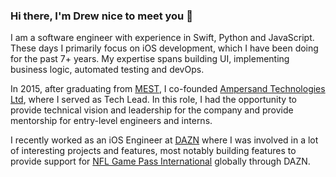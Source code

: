 ### Hi there, I'm Drew nice to meet you 👋

I am a software engineer with experience in Swift, Python and JavaScript. These days I primarily focus on iOS development, which I have been doing for the past 7+ years. My expertise spans building UI, implementing business logic, automated testing and devOps.

In 2015, after graduating from [MEST](https://meltwater.org/), I co-founded [Ampersand Technologies Ltd](https://ampersandllc.co), where I served as Tech Lead. In this role, I had the opportunity to provide technical vision and leadership for the company and provide mentorship for entry-level engineers and interns.

I recently worked as an iOS Engineer at [DAZN](https://dazngroup.com/) where I was involved in a lot of interesting projects and features, most notably building features to provide support for [NFL Game Pass International](https://www.dazn.com/en-US/news/football/dazn-and-nfl-sign-long-term-global-deal-from-2023-season/7azf7nio2pm11mvim1ypoi711) globally through DAZN.

<!-- I contribute actively to opensource through Greenstand. -->

<!-- In my spare time when I am not coding, I like to play with my arduino. I am currently building a water-level monitor which you can follow along here. -->


<!--
**drewbrns/drewbrns** is a ✨ _special_ ✨ repository because its `README.md` (this file) appears on your GitHub profile.

Here are some ideas to get you started:

- 🔭 I’m currently working on ...
- 🌱 I’m currently learning ...
- 👯 I’m looking to collaborate on ...
- 🤔 I’m looking for help with ...
- 💬 Ask me about ...
- 📫 How to reach me: ...
- 😄 Pronouns: ...
- ⚡ Fun fact: ...

🌱 I’m currently taking a deep dive into ...
  - 
  - Algorithmic thinking
  - Machine learning - classical as well as deep learning

-->
